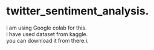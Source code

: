 # twitter_sentiment_analysis.
i am using Google colab for this.\
i have used dataset from kaggle. \
you can download it from there.\
